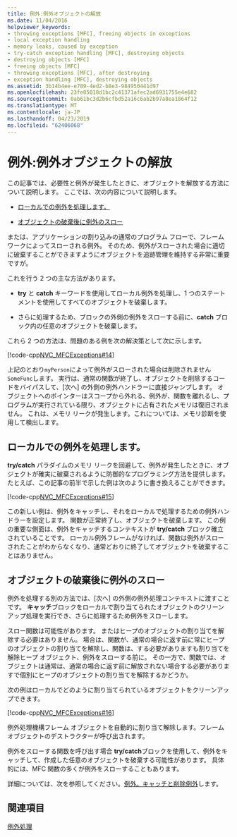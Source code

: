 ```yaml
---
title: 例外:例外オブジェクトの解放
ms.date: 11/04/2016
helpviewer_keywords:
- throwing exceptions [MFC], freeing objects in exceptions
- local exception handling
- memory leaks, caused by exception
- try-catch exception handling [MFC], destroying objects
- destroying objects [MFC]
- freeing objects [MFC]
- throwing exceptions [MFC], after destroying
- exception handling [MFC], destroying objects
ms.assetid: 3b14b4ee-e789-4ed2-b8e3-984950441d97
ms.openlocfilehash: 23fe85018d1bc2c41371afec2ad6931755e4e682
ms.sourcegitcommit: 0ab61bc3d2b6cfbd52a16c6ab2b97a8ea1864f12
ms.translationtype: MT
ms.contentlocale: ja-JP
ms.lasthandoff: 04/23/2019
ms.locfileid: "62406068"
---
```

# <a name="exceptions-freeing-objects-in-exceptions"></a>例外:例外オブジェクトの解放

この記事では、必要性と例外が発生したときに、オブジェクトを解放する方法について説明します。 ここでは、次の内容について説明します。

- [ローカルでの例外を処理します。](#_core_handling_the_exception_locally)

- [オブジェクトの破棄後に例外のスロー](#_core_throwing_exceptions_after_destroying_objects)

または、アプリケーションの割り込みの通常のプログラム フローで、フレームワークによってスローされる例外。 そのため、例外がスローされた場合に適切に破棄することができますようにオブジェクトを追跡管理を維持する非常に重要ですが。

これを行う 2 つの主な方法があります。

- **try** と **catch** キーワードを使用してローカル例外を処理し、1 つのステートメントを使用してすべてのオブジェクトを破棄します。

- さらに処理するため、ブロックの外側の例外をスローする前に、**catch** ブロック内の任意のオブジェクトを破棄します。

これら 2 つの方法は、問題のある例を次の解決策として次に示します。

[!code-cpp[NVC_MFCExceptions#14](../mfc/codesnippet/cpp/exceptions-freeing-objects-in-exceptions_1.cpp)]

上記のとおり`myPerson`によって例外がスローされた場合は削除されません`SomeFunc`します。 実行は、通常の関数が終了し、オブジェクトを削除するコードをバイパスして、[次へ] の外側の例外ハンドラーに直接ジャンプします。 オブジェクトへのポインターはスコープから外れる、例外が、関数を離れるし、プログラムが実行されている限り、オブジェクトに占有されたメモリは復旧されません。 これは、メモリ リークが発生します。これについては、メモリ診断を使用して検出します。

##  <a name="_core_handling_the_exception_locally"></a> ローカルでの例外を処理します。

**try/catch** パラダイムのメモリ リークを回避して、例外が発生したときに、オブジェクトが確実に破棄されるように防御的なプログラミング方法を提供します。 たとえば、この記事の前半で示した例は次のように書き換えることができます。

[!code-cpp[NVC_MFCExceptions#15](../mfc/codesnippet/cpp/exceptions-freeing-objects-in-exceptions_2.cpp)]

この新しい例は、例外をキャッチし、それをローカルで処理するための例外ハンドラーを設定します。 関数が正常終了し、オブジェクトを破棄します。 この例の重要な側面は、例外をキャッチするコンテキストが **try/catch** ブロック確立されていることです。 ローカル例外フレームがなければ、関数は例外がスローされたことがわからなくなり、通常どおりに終了してオブジェクトを破棄することはありません。

##  <a name="_core_throwing_exceptions_after_destroying_objects"></a> オブジェクトの破棄後に例外のスロー

例外を処理する別の方法では、[次へ] の外側の例外処理コンテキストに渡すことです。 **キャッチ**ブロックをローカルで割り当てられたオブジェクトのクリーンアップ処理を実行でき、さらに処理するため例外をスローします。

スロー関数は可能性があります。 またはヒープのオブジェクトの割り当てを解除する必要はありません。 場合は、関数が、通常の場合に返す前に常にヒープのオブジェクトの割り当てを解除し、関数は、する必要がありますも割り当てを解除ヒープ オブジェクト、例外をスローする前に。 その一方で、関数では、オブジェクトは通常は、通常の場合に返す前に解放されない場合する必要がありますで個別にヒープのオブジェクトの割り当てを解除するかどうか。

次の例はローカルでどのように割り当てられているオブジェクトをクリーンアップできます。

[!code-cpp[NVC_MFCExceptions#16](../mfc/codesnippet/cpp/exceptions-freeing-objects-in-exceptions_3.cpp)]

例外処理機構フレーム オブジェクトを自動的に割り当て解除します。フレーム オブジェクトのデストラクターが呼び出されます。

例外をスローする関数を呼び出す場合 **try/catch**ブロックを使用して、例外をキャッチして、作成した任意のオブジェクトを破棄する可能性があります。 具体的には、MFC 関数の多くが例外をスローすることもあります。

詳細については、次を参照してください。[例外。キャッチと削除例外](../mfc/exceptions-catching-and-deleting-exceptions.md)します。

## <a name="see-also"></a>関連項目

[例外処理](../mfc/exception-handling-in-mfc.md)
